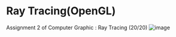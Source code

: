 # Ray Tracing(OpenGL)
Assignment 2 of Computer Graphic : Ray Tracing (20/20)
![image](https://github.com/santochaoya/Ray_Tracing_OpenGL/with.png)
      

